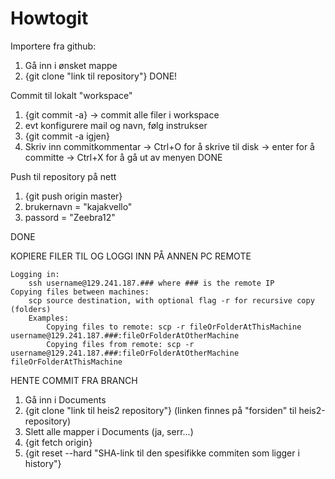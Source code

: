 # Howtogit

Importere fra github:

1. Gå inn i ønsket mappe
2. {git clone "link til repository"}
DONE!


Commit til lokalt "workspace"

1. {git commit -a}  -> commit alle filer i workspace
2. evt konfigurere mail og navn, følg instrukser
3. {git commit -a igjen}
4. Skriv inn commitkommentar -> Ctrl+O for å skrive til disk -> enter for å committe -> Ctrl+X for å gå ut av menyen
DONE

Push til repository på nett

1. {git push origin master}
2. brukernavn = "kajakvello"
3. passord = "Zeebra12"

DONE

KOPIERE FILER TIL OG LOGGI INN PÅ ANNEN PC REMOTE

    Logging in:
        ssh username@129.241.187.### where ### is the remote IP
    Copying files between machines:
        scp source destination, with optional flag -r for recursive copy (folders)
        Examples:
            Copying files to remote: scp -r fileOrFolderAtThisMachine username@129.241.187.###:fileOrFolderAtOtherMachine
            Copying files from remote: scp -r username@129.241.187.###:fileOrFolderAtOtherMachine fileOrFolderAtThisMachine
            
            
            
HENTE COMMIT FRA BRANCH

1. Gå inn i Documents
2. {git clone "link til heis2 repository"} (linken finnes på "forsiden" til heis2-repository)
3. Slett alle mapper i Documents (ja, serr...)
4. {git fetch origin}
5. {git reset --hard "SHA-link til den spesifikke commiten som ligger i history"}
